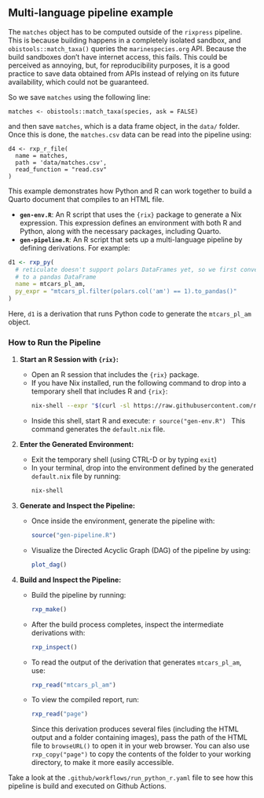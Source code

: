 ## Multi-language pipeline example

The `matches` object has to be computed outside of the `rixpress` pipeline.
This is because building happens in a completely isolated sandbox, and
`obistools::match_taxa()` queries the `marinespecies.org` API. Because
the build sandboxes don’t have internet access, this fails. This could be 
perceived as annoying, but, for reproducibility purposes, it is a good practice
to save data obtained from APIs instead of relying on its future availability,
which could not be guaranteed.

So we save `matches` using the following line:

```
matches <- obistools::match_taxa(species, ask = FALSE)
```

and then save `matches`, which is a data frame object, in the `data/` folder.
Once this is done, the `matches.csv` data can be read into the pipeline using:

```
d4 <- rxp_r_file(
  name = matches,
  path = 'data/matches.csv',
  read_function = "read.csv"
)
```


This example demonstrates how Python and R can work together to build a Quarto
document that compiles to an HTML file.

- **`gen-env.R`**: An R script that uses the `{rix}` package to generate a Nix
  expression. This expression defines an environment with both R and Python,
  along with the necessary packages, including Quarto.
- **`gen-pipeline.R`**: An R script that sets up a multi-language pipeline by
  defining derivations. For example:

```r
d1 <- rxp_py(
  # reticulate doesn't support polars DataFrames yet, so we first convert
  # to a pandas DataFrame
  name = mtcars_pl_am,
  py_expr = "mtcars_pl.filter(polars.col('am') == 1).to_pandas()"
)
```

Here, `d1` is a derivation that runs Python code to generate the `mtcars_pl_am`
object.

### How to Run the Pipeline

1. **Start an R Session with `{rix}`:**
   - Open an R session that includes the `{rix}` package.
   - If you have Nix installed, run the following command to drop into a
     temporary shell that includes R and `{rix}`:
     ```bash
     nix-shell --expr "$(curl -sl https://raw.githubusercontent.com/ropensci/rix/main/inst/extdata/default.nix)"
     ```
   - Inside this shell, start R and execute: ```r source("gen-env.R") ``` This
     command generates the `default.nix` file.

2. **Enter the Generated Environment:**
   - Exit the temporary shell (using CTRL-D or by typing `exit`)
   - In your terminal, drop into the environment defined by the generated
     `default.nix` file by running:
     ```bash
     nix-shell
     ```

3. **Generate and Inspect the Pipeline:**
   - Once inside the environment, generate the pipeline with:
     ```r
     source("gen-pipeline.R")
     ```
   - Visualize the Directed Acyclic Graph (DAG) of the pipeline by using:
     ```r
     plot_dag()
     ```

4. **Build and Inspect the Pipeline:**
   - Build the pipeline by running:
     ```r
     rxp_make()
     ```
   - After the build process completes, inspect the intermediate derivations
     with:
     ```r
     rxp_inspect()
     ```
   - To read the output of the derivation that generates `mtcars_pl_am`, use:
     ```r
     rxp_read("mtcars_pl_am")
     ```
   - To view the compiled report, run:
     ```r
     rxp_read("page")
     ```
     Since this derivation produces several files (including the HTML output and
     a folder containing images), pass the path of the HTML file to
     `browseURL()` to open it in your web browser. You can also use
     `rxp_copy("page")` to copy the contents of the folder to your working
     directory, to make it more easily accessible.

Take a look at the `.github/workflows/run_python_r.yaml` file to see how this
pipeline is build and executed on Github Actions.
